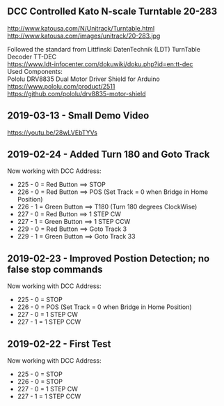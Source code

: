 DCC Controlled Kato N-scale Turntable 20-283<BR>
--------------------------------------------
http://www.katousa.com/N/Unitrack/Turntable.html<BR>
http://www.katousa.com/images/unitrack/20-283.jpg<BR>

Followed the standard from Littfinski DatenTechnik (LDT) TurnTable Decoder TT-DEC<BR>
https://www.ldt-infocenter.com/dokuwiki/doku.php?id=en:tt-dec<BR>
Used Components:<BR>
Pololu DRV8835 Dual Motor Driver Shield for Arduino<BR>
https://www.pololu.com/product/2511<BR>
https://github.com/pololu/drv8835-motor-shield<BR>
  
2019-03-13 - Small Demo Video
----------
https://youtu.be/28wLVEbTYVs

2019-02-24 - Added Turn 180 and Goto Track
----------
Now working with DCC Address:
* 225 - 0 = Red Button ==> STOP
* 226 - 0 = Red Button ==> POS (Set Track = 0 when Bridge in Home Position)
* 226 - 1 = Green Button ==> T180 (Turn 180 degrees ClockWise)
* 227 - 0 = Red Button ==> 1 STEP CW
* 227 - 1 = Green Button ==> 1 STEP CCW
* 229 - 0 = Red Button ==> Goto Track 3
* 229 - 1 = Green Button ==> Goto Track 33

2019-02-23 - Improved Postion Detection; no false stop commands
----------
Now working with DCC Address:
* 225 - 0 = STOP
* 226 - 0 = POS (Set Track = 0 when Bridge in Home Position)
* 227 - 0 = 1 STEP CW
* 227 - 1 = 1 STEP CCW

2019-02-22 - First Test
----------
Now working with DCC Address:
* 225 - 0 = STOP
* 226 - 0 = STOP
* 227 - 0 = 1 STEP CW
* 227 - 1 = 1 STEP CCW




